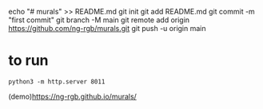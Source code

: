 echo "# murals" >> README.md
git init
git add README.md
git commit -m "first commit"
git branch -M main
git remote add origin https://github.com/ng-rgb/murals.git
git push -u origin main

# to run
```
python3 -m http.server 8011
```

(demo)<https://ng-rgb.github.io/murals/>